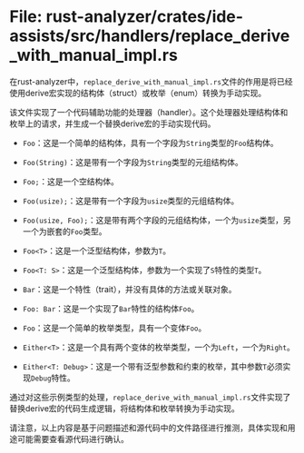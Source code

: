# File: rust-analyzer/crates/ide-assists/src/handlers/replace_derive_with_manual_impl.rs

在rust-analyzer中，`replace_derive_with_manual_impl.rs`文件的作用是将已经使用derive宏实现的结构体（struct）或枚举（enum）转换为手动实现。

该文件实现了一个代码辅助功能的处理器（handler）。这个处理器处理结构体和枚举上的请求，并生成一个替换derive宏的手动实现代码。

- `Foo`：这是一个简单的结构体，具有一个字段为`String`类型的`Foo`结构体。
- `Foo(String)`：这是带有一个字段为`String`类型的元组结构体。
- `Foo;`：这是一个空结构体。
- `Foo(usize);`：这是带有一个字段为`usize`类型的元组结构体。
- `Foo(usize, Foo);`：这是带有两个字段的元组结构体，一个为`usize`类型，另一个为嵌套的`Foo`类型。
- `Foo<T>`：这是一个泛型结构体，参数为`T`。
- `Foo<T: S>`：这是一个泛型结构体，参数为一个实现了`S`特性的类型`T`。

- `Bar`：这是一个特性（trait），并没有具体的方法或关联对象。
- `Foo: Bar`：这是一个实现了`Bar`特性的结构体`Foo`。

- `Foo`：这是一个简单的枚举类型，具有一个变体`Foo`。
- `Either<T>`：这是一个具有两个变体的枚举类型，一个为`Left`，一个为`Right`。
- `Either<T: Debug>`：这是一个带有泛型参数和约束的枚举，其中参数`T`必须实现`Debug`特性。

通过对这些示例类型的处理，`replace_derive_with_manual_impl.rs`文件实现了替换derive宏的代码生成逻辑，将结构体和枚举转换为手动实现。

请注意，以上内容是基于问题描述和源代码中的文件路径进行推测，具体实现和用途可能需要查看源代码进行确认。

